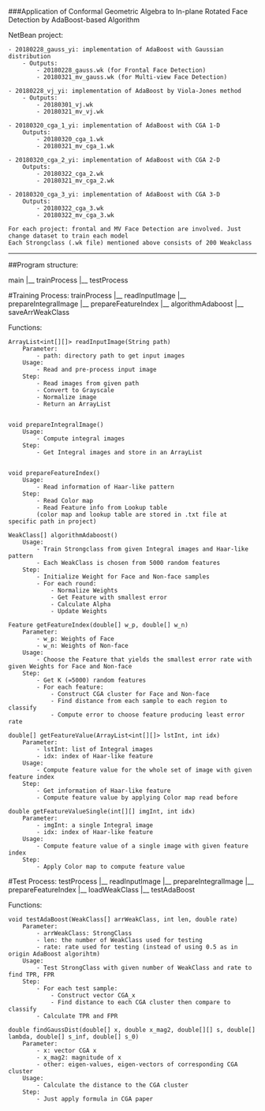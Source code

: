 ###Application of Conformal Geometric Algebra to In-plane Rotated Face Detection by AdaBoost-based Algorithm

NetBean project:

	- 20180228_gauss_yi: implementation of AdaBoost with Gaussian distribution
		- Outputs:
			- 20180228_gauss.wk (for Frontal Face Detection)
			- 20180321_mv_gauss.wk (for Multi-view Face Detection)

	- 20180228_vj_yi: implementation of AdaBoost by Viola-Jones method
		- Outputs:
			- 20180301_vj.wk
			- 20180321_mv_vj.wk

	- 20180320_cga_1_yi: implementation of AdaBoost with CGA 1-D
		Outputs:
			- 20180320_cga_1.wk
			- 20180321_mv_cga_1.wk

	- 20180320_cga_2_yi: implementation of AdaBoost with CGA 2-D
		Outputs:
			- 20180322_cga_2.wk
			- 20180321_mv_cga_2.wk

	- 20180320_cga_3_yi: implementation of AdaBoost with CGA 3-D
		Outputs:
			- 20180322_cga_3.wk
			- 20180322_mv_cga_3.wk

	For each project: frontal and MV Face Detection are involved. Just change dataset to train each model
	Each Strongclass (.wk file) mentioned above consists of 200 Weakclass 

--------------------------------------------------------------------------------

##Program structure:

main
|__ trainProcess
|__ testProcess


#Training Process:
	trainProcess
	|__ readInputImage
	|__ prepareIntegralImage
	|__ prepareFeatureIndex
	|__ algorithmAdaboost
	|__ saveArrWeakClass

Functions:

	ArrayList<int[][]> readInputImage(String path)
		Parameter:
			- path: directory path to get input images
		Usage:
			- Read and pre-process input image
		Step:
			- Read images from given path
			- Convert to Grayscale
			- Normalize image
			- Return an ArrayList


	void prepareIntegralImage()
		Usage: 
			- Compute integral images
		Step:
			- Get Integral images and store in an ArrayList


	void prepareFeatureIndex()
		Usage:
			- Read information of Haar-like pattern
		Step:
			- Read Color map
			- Read Feature info from Lookup table
			(color map and lookup table are stored in .txt file at specific path in project)

	WeakClass[] algorithmAdaboost()
		Usage:
			- Train Strongclass from given Integral images and Haar-like pattern
			- Each WeakClass is chosen from 5000 random features
		Step:
			- Initialize Weight for Face and Non-face samples
			- For each round:
				- Normalize Weights
				- Get Feature with smallest error
				- Calculate Alpha
				- Update Weights

	Feature getFeatureIndex(double[] w_p, double[] w_n)
		Parameter:
			- w_p: Weights of Face
			- w_n: Weights of Non-face
		Usage:
			- Choose the Feature that yields the smallest error rate with given Weights for Face and Non-face
		Step:
			- Get K (=5000) random features
			- For each feature:
				- Construct CGA cluster for Face and Non-face
				- Find distance from each sample to each region to classify
				- Compute error to choose feature producing least error rate

	double[] getFeatureValue(ArrayList<int[][]> lstInt, int idx)
		Parameter:
			- lstInt: list of Integral images
			- idx: index of Haar-like feature
		Usage:
			- Compute feature value for the whole set of image with given feature index
		Step:
			- Get information of Haar-like feature
			- Compute feature value by applying Color map read before

	double getFeatureValueSingle(int[][] imgInt, int idx)
		Parameter:
			- imgInt: a single Integral image
			- idx: index of Haar-like feature
		Usage:
			- Compute feature value of a single image with given feature index
		Step:
			- Apply Color map to compute feature value


#Test Process:
	testProcess
	|__ readInputImage
	|__ prepareIntegralImage
	|__ prepareFeatureIndex
	|__ loadWeakClass
	|__ testAdaBoost

Functions:

	void testAdaBoost(WeakClass[] arrWeakClass, int len, double rate)
		Parameter:
			- arrWeakClass: StrongClass
			- len: the number of WeakClass used for testing
			- rate: rate used for testing (instead of using 0.5 as in origin AdaBoost algorihtm)
		Usage:
			- Test StrongClass with given number of WeakClass and rate to find TPR, FPR
		Step:
			- For each test sample:
				- Construct vector CGA_x
				- Find distance to each CGA cluster then compare to classify
			- Calculate TPR and FPR

	double findGaussDist(double[] x, double x_mag2, double[][] s, double[] lambda, double[] s_inf, double[] s_0)
		Parameter:
			- x: vector CGA x
			- x_mag2: magnitude of x
			- other: eigen-values, eigen-vectors of corresponding CGA cluster
		Usage:
			- Calculate the distance to the CGA cluster
		Step:
			- Just apply formula in CGA paper